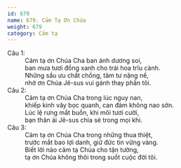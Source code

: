 ```yaml
---
id: 679
name: 679. Cảm Tạ Ơn Chúa
weight: 679
category: Cảm tạ
---
```

<dl><dt>Câu 1:</dt><dd data-verse="1">Cảm tạ ơn Chúa Cha ban ánh dương soi, <br/>ban mưa tươi đồng xanh cho trái hoa trĩu cành. <br/>Những sầu ưu chất chồng, tâm tư nặng nề, <br/>nhờ ơn Chúa Jê-sus vui gánh thay phần tôi. </dd><dt>Câu 2:</dt><dd data-verse="2">Cảm tạ ơn Chúa Cha trong lúc nguy nan, <br/>khiếp kinh vây bọc quanh, can đảm không nao sờn. <br/>Lúc lệ rưng mắt buồn, khi môi tươi cười, <br/>bạn thân ái Jê-sus chia sẻ trong mọi khi. </dd><dt>Câu 3:</dt><dd data-verse="3">Cảm tạ ơn Chúa Cha trong những thua thiệt, <br/>trước mắt bao lợi danh, giữ đức tin vững vàng. <br/>Biết lời nào cảm tạ Chúa cho tận tường, <br/>tạ ơn Chúa không thôi trong suốt cuộc đời tôi. </dd></dl>
